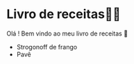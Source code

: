 # Livro de receitas:man_cook:

Olá ! Bem vindo ao meu livro de receitas :wave:

- Strogonoff de frango
- Pavê

